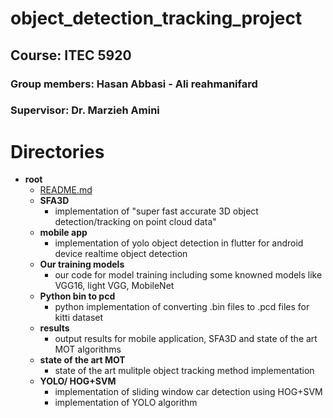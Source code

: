 # object_detection_tracking_project
## Course: ITEC 5920
### Group members: Hasan Abbasi - Ali reahmanifard
### Supervisor: Dr. Marzieh Amini


# Directories
- __root__
  - [README.md](README.md)
  - __SFA3D__
    - implementation of "super fast accurate 3D object detection/tracking on point cloud data"
  - __mobile app__
    - implementation of yolo object detection in flutter for android device realtime object detection 
  - __Our training models__
    - our code for model training including some knowned models like VGG16, light VGG, MobileNet
  - __Python bin to pcd__
    - python implementation of converting .bin files to .pcd files for kitti dataset
  - __results__
    - output results for mobile application, SFA3D and state of the art MOT algorithms
  - __state of the art MOT__
    - state of the art mulitple object tracking method implementation
  - __YOLO/ HOG+SVM__
    - implementation of sliding window car detection using HOG+SVM
    - implementation of YOLO algorithm
  
  
    

